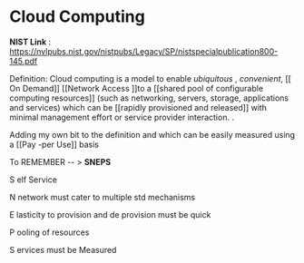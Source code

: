 # Cloud Computing
**NIST Link** : https://nvlpubs.nist.gov/nistpubs/Legacy/SP/nistspecialpublication800-145.pdf

Definition: Cloud computing is a model to enable _ubiquitous_ , _convenient_, [[ On Demand]] [[Network Access ]]to a [[shared pool of configurable computing resources]] (such as networking, servers, storage, applications and services) which can be [[rapidly provisioned and  released]] with minimal management effort or service provider interaction. .

Adding my own bit to the definition 
and which can be easily measured using a [[Pay -per Use]] basis

To REMEMBER -- > **SNEPS**

S elf Service

N network must cater to multiple std mechanisms

E lasticity to provision and de provision must be quick

P ooling of resources

S ervices must be Measured

